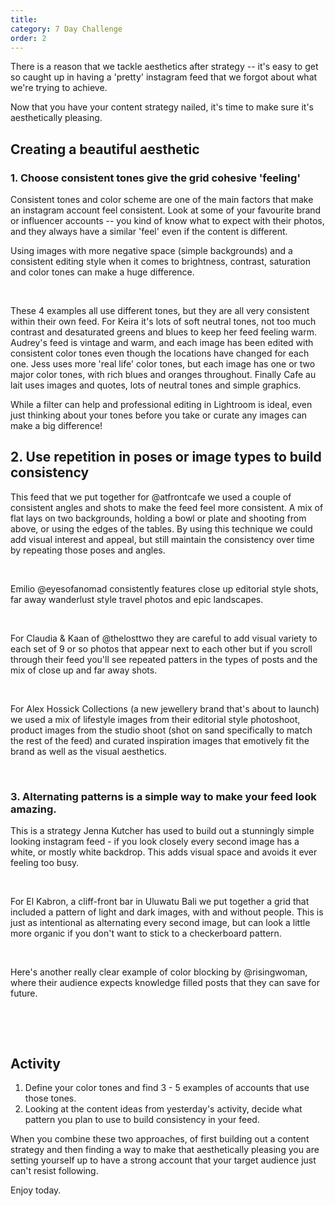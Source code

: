```yaml
---
title:
category: 7 Day Challenge
order: 2
---
```


There is a reason that we tackle aesthetics after strategy -- it's easy to get so caught up in having a 'pretty' instagram feed that we forgot about what we're trying to achieve.&nbsp;

Now that you have your content strategy nailed, it's time to make sure it's aesthetically pleasing.&nbsp;

## Creating a beautiful aesthetic&nbsp;

### 1\. Choose consistent tones give the grid cohesive 'feeling'&nbsp;

Consistent tones and color scheme are one of the main factors that make an instagram account feel consistent. Look at some of your favourite brand or influencer accounts -- you kind of know what to expect with their photos, and they always have a similar 'feel' even if the content is different.&nbsp;

Using images with more negative space (simple backgrounds) and a consistent editing style when it comes to brightness, contrast, saturation and color tones can make a huge difference.&nbsp;

&nbsp;

These 4 examples all use different tones, but they are all very consistent within their own feed. For Keira it's lots of soft neutral tones, not too much contrast and desaturated greens and blues to keep her feed feeling warm. Audrey's feed is vintage and warm, and each image has been edited with consistent color tones even though the locations have changed for each one. Jess uses more 'real life' color tones, but each image has one or two major color tones, with rich blues and oranges throughout. Finally Cafe au lait uses images and quotes, lots of neutral tones and simple graphics.&nbsp;

While a filter can help and professional editing in Lightroom is ideal, even just thinking about your tones before you take or curate any images can make a big difference\!&nbsp;

## 2\. Use repetition in poses or image types to build consistency&nbsp;

This feed that we put together for @atfrontcafe we used a couple of consistent angles and shots to make the feed feel more consistent. A mix of flat lays on two backgrounds, holding a bowl or plate and shooting from above, or using the edges of the tables. By using this technique we could add visual interest and appeal, but still maintain the consistency over time by repeating those poses and angles.&nbsp;

&nbsp;

Emilio @eyesofanomad consistently features close up editorial style shots, far away wanderlust style travel photos and epic landscapes.&nbsp;

&nbsp;

For Claudia & Kaan of @thelosttwo they are careful to add visual variety to each set of 9 or so photos that appear next to each other but if you scroll through their feed you'll see repeated patters in the types of posts and the mix of close up and far away shots.&nbsp;

&nbsp;

For Alex Hossick Collections (a new jewellery brand that's about to launch) we used a mix of lifestyle images from their editorial style photoshoot, product images from the studio shoot (shot on sand specifically to match the rest of the feed) and curated inspiration images that emotively fit the brand as well as the visual aesthetics.&nbsp;

&nbsp;

### 3\. Alternating patterns is a simple way to make your feed look amazing.&nbsp;

This is a strategy Jenna Kutcher has used to build out a stunningly simple looking instagram feed - if you look closely every second image has a white, or mostly white backdrop. This adds visual space and avoids it ever feeling too busy.&nbsp;

&nbsp;

For El Kabron, a cliff-front bar in Uluwatu Bali we put together a grid that included a pattern of light and dark images, with and without people. This is just as intentional as alternating every second image, but can look a little more organic if you don't want to stick to a checkerboard pattern.&nbsp;

&nbsp;

Here's another really clear example of color blocking by @risingwoman, where their audience expects knowledge filled posts that they can save for future.&nbsp;

&nbsp;

&nbsp;

## Activity&nbsp;

1. Define your color tones and find 3 - 5 examples of accounts that use those tones.&nbsp;
2. Looking at the content ideas from yesterday's activity, decide what pattern you plan to use to build consistency in your feed.&nbsp;

When you combine these two approaches, of first building out a content strategy and then finding a way to make that aesthetically pleasing you are setting yourself up to have a strong account that your target audience just can't resist following.&nbsp;

Enjoy today.&nbsp;